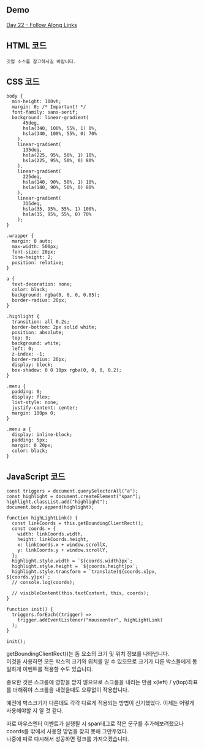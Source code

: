 ## Demo

<a href="https://shigatsuel.github.io/javascript30-challenge/Day-22(Follow-Along-Links)/index.html" target="_blank">Day 22 - Follow Along Links</a>

## HTML 코드

```
깃헙 소스를 참고하시길 바랍니다.
```

## CSS 코드

```
body {
  min-height: 100vh;
  margin: 0; /* Important! */
  font-family: sans-serif;
  background: linear-gradient(
      45deg,
      hsla(340, 100%, 55%, 1) 0%,
      hsla(340, 100%, 55%, 0) 70%
    ),
    linear-gradient(
      135deg,
      hsla(225, 95%, 50%, 1) 10%,
      hsla(225, 95%, 50%, 0) 80%
    ),
    linear-gradient(
      225deg,
      hsla(140, 90%, 50%, 1) 10%,
      hsla(140, 90%, 50%, 0) 80%
    ),
    linear-gradient(
      315deg,
      hsla(35, 95%, 55%, 1) 100%,
      hsla(35, 95%, 55%, 0) 70%
    );
}

.wrapper {
  margin: 0 auto;
  max-width: 500px;
  font-size: 20px;
  line-height: 2;
  position: relative;
}

a {
  text-decoration: none;
  color: black;
  background: rgba(0, 0, 0, 0.05);
  border-radius: 20px;
}

.highlight {
  transition: all 0.2s;
  border-bottom: 2px solid white;
  position: absolute;
  top: 0;
  background: white;
  left: 0;
  z-index: -1;
  border-radius: 20px;
  display: block;
  box-shadow: 0 0 10px rgba(0, 0, 0, 0.2);
}

.menu {
  padding: 0;
  display: flex;
  list-style: none;
  justify-content: center;
  margin: 100px 0;
}

.menu a {
  display: inline-block;
  padding: 5px;
  margin: 0 20px;
  color: black;
}
```

## JavaScript 코드

```
const triggers = document.querySelectorAll("a");
const highlight = document.createElement("span");
highlight.classList.add("highlight");
document.body.append(highlight);

function highLightLink() {
  const linkCoords = this.getBoundingClientRect();
  const coords = {
    width: linkCoords.width,
    height: linkCoords.height,
    x: linkCoords.x + window.scrollX,
    y: linkCoords.y + window.scrollY,
  };
  highlight.style.width = `${coords.width}px`;
  highlight.style.height = `${coords.height}px`;
  highlight.style.transform = `translate(${coords.x}px, ${coords.y}px)`;
  // console.log(coords);

  // visibleContent(this.textContent, this, coords);
}

function init() {
  triggers.forEach((trigger) =>
    trigger.addEventListener("mouseenter", highLightLink)
  );
}

init();
```

getBoundingClientRect()는 돔 요소의 크기 및 위치 정보를 나타냅니다.<br>
이것을 사용하면 모든 박스의 크기와 위치를 알 수 있으므로 크기가 다른 박스들에게 동일하게 이벤트를 적용할 수도 있습니다.<br>

중요한 것은 스크롤에 영향을 받지 않으므로 스크롤을 내리는 만큼 x(left) / y(top)좌표를 더해줘야 스크롤을 내렸을때도 오류없이 작용합니다.<br>

예전에 박스크기가 다른데도 각각 다르게 적용되는 방법이 신기했었다. 이제는 어떻게 사용해야할 지 알 것 같다.<br>

따로 마우스엔터 이벤트가 실행될 시 span태그로 작은 문구를 추가해보려했으나 coords를 밖에서 사용할 방법을 찾지 못해 그만두었다.<br>
나중에 따로 다시해서 성공하면 링크를 가져오겠습니다.<br>
